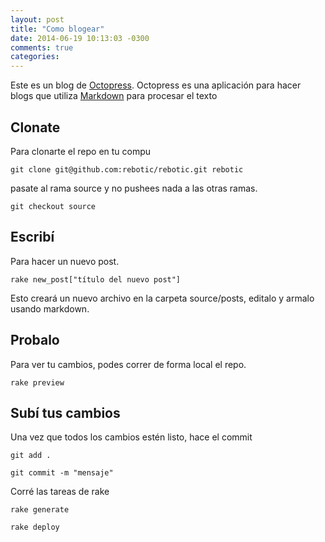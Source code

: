```yaml
---
layout: post
title: "Como blogear"
date: 2014-06-19 10:13:03 -0300
comments: true
categories:
---
```


Este es un blog de [Octopress](http://octopress.org/). Octopress es una aplicación para hacer blogs que utiliza [Markdown](http://daringfireball.net/projects/markdown/) para procesar el texto

## Clonate

Para clonarte el repo en tu compu

``git clone git@github.com:rebotic/rebotic.git rebotic``

pasate al rama source y no pushees nada a las otras ramas.

``git checkout source``

## Escribí

Para hacer un nuevo post.

``rake new_post["título del nuevo post"]``

Esto creará un nuevo archivo en la carpeta source/posts, editalo y armalo usando markdown.


## Probalo

Para ver tu cambios, podes correr de forma local el repo.

``rake preview``

## Subí tus cambios

Una vez que todos los cambios estén listo, hace el commit

``git add .``

``git commit -m "mensaje"``

Corré las tareas de rake

``rake generate``

``rake deploy``
